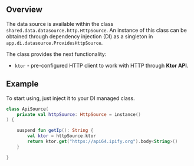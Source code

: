 ## Overview

The data source is available within the class `shared.data.datasource.http.HttpSource`. An instance of this class can be obtained through dependency injection (DI) as a singleton in `app.di.datasource.ProvidesHttpSource`.

The class provides the next functionality:

- `ktor` - pre-configured HTTP client to work with HTTP through **Ktor API**.

## Example

To start using, just inject it to your DI managed class.

```kotlin
class ApiSource(
    private val httpSource: HttpSource = instance()
) {

    suspend fun getIp(): String {
        val ktor = httpSource.ktor
        return ktor.get("https://api64.ipify.org").body<String>()
    }

}
```

